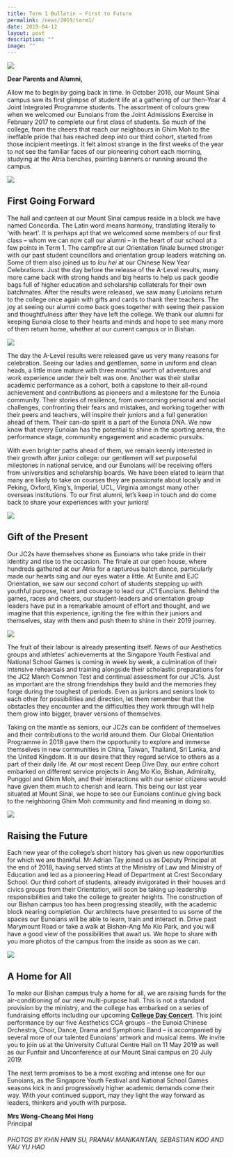 ```yaml
---
title: Term 1 Bulletin – First to Future
permalink: /news/2019/term1/
date: 2019-04-12
layout: post
description: ""
image: ""
---
```



![](/images/2019Bulletin_Banner.jpg)

**Dear Parents and Alumni,**

Allow me to begin by going back in time. In October 2016, our Mount Sinai campus saw its first glimpse of student life at a gathering of our then-Year 4 Joint Integrated Programme students. The assortment of colours grew when we welcomed our Eunoians from the Joint Admissions Exercise in February 2017 to complete our first class of students. So much of the college, from the cheers that reach our neighbours in Ghim Moh to the ineffable pride that has reached deep into our third cohort, started from those incipient meetings. It felt almost strange in the first weeks of the year to _not_ see the familiar faces of our pioneering cohort each morning, studying at the Atria benches, painting banners or running around the campus.

![](/images/2019Bulletin_1.jpg)

## First Going Forward

The hall and canteen at our Mount Sinai campus reside in a block we have named Concordia. The Latin word means harmony, translating literally to ‘with heart’. It is perhaps apt that we welcomed some members of our first class – whom we can now call our alumni – in the heart of our school at a few points in Term 1. The campfire at our Orientation finale burned stronger with our past student councillors and orientation group leaders watching on. Some of them also joined us to _lou hei_ at our Chinese New Year Celebrations. Just the day before the release of the A-Level results, many more came back with strong hands and big hearts to help us pack goodie bags full of higher education and scholarship collaterals for their own batchmates. After the results were released, we saw many Eunoians return to the college once again with gifts and cards to thank their teachers. The joy at seeing our alumni come back goes together with seeing their passion and thoughtfulness after they have left the college. We thank our alumni for keeping Eunoia close to their hearts and minds and hope to see many more of them return home, whether at our current campus or in Bishan.

![](/images/2019Bulletin_5.jpg)

The day the A-Level results were released gave us very many reasons for celebration. Seeing our ladies and gentlemen, some in uniform and clean heads, a little more mature with three months’ worth of adventures and work experience under their belt was one. Another was their stellar academic performance as a cohort, both a capstone to their all-round achievement and contributions as pioneers and a milestone for the Eunoia community. Their stories of resilience, from overcoming personal and social challenges, confronting their fears and mistakes, and working together with their peers and teachers, will inspire their juniors and a full generation ahead of them. Their can-do spirit is a part of the Eunoia DNA. We now know that every Eunoian has the potential to shine in the sporting arena, the performance stage, community engagement and academic pursuits.

With even brighter paths ahead of them, we remain keenly interested in their growth after junior college: our gentlemen will set purposeful milestones in national service, and our Eunoians will be receiving offers from universities and scholarship boards. We have been elated to learn that many are likely to take on courses they are passionate about locally and in Peking, Oxford, King’s, Imperial, UCL, Virginia amongst many other overseas institutions. To our first alumni, let’s keep in touch and do come back to share your experiences with your juniors!

![](/images/2019Bulletin_2.jpg)

## Gift of the Present

Our JC2s have themselves shone as Eunoians who take pride in their identity and rise to the occasion. The finale at our open house, where hundreds gathered at our Atria for a rapturous batch dance, particularly made our hearts sing and our eyes water a little. At Eunite and EJC Orientation, we saw our second cohort of students stepping up with youthful purpose, heart and courage to lead our JC1 Eunoians. Behind the games, races and cheers, our student-leaders and orientation group leaders have put in a remarkable amount of effort and thought, and we imagine that this experience, igniting the fire within their juniors and themselves, stay with them and push them to shine in their 2019 journey.

![](/images/2019Bulletin_4.jpg)

The fruit of their labour is already presenting itself. News of our Aesthetics groups and athletes’ achievements at the Singapore Youth Festival and National School Games is coming in week by week, a culmination of their intensive rehearsals and training alongside their scholastic preparations for the JC2 March Common Test and continual assessment for our JC1s. Just as important are the strong friendships they build and the memories they forge during the toughest of periods. Even as juniors and seniors look to each other for possibilities and direction, let them remember that the obstacles they encounter and the difficulties they work through will help them grow into bigger, braver versions of themselves.

Taking on the mantle as seniors, our JC2s can be confident of themselves and their contributions to the world around them. Our Global Orientation Programme in 2018 gave them the opportunity to explore and immerse themselves in new communities in China, Taiwan, Thailand, Sri Lanka, and the United Kingdom. It is our desire that they regard service to others as a part of their daily life. At our most recent Deep Dive Day, our entire cohort embarked on different service projects in Ang Mo Kio, Bishan, Admiralty, Punggol and Ghim Moh, and their interactions with our senior citizens would have given them much to cherish and learn. This being our last year situated at Mount Sinai, we hope to see our Eunoians continue giving back to the neighboring Ghim Moh community and find meaning in doing so.

![](/images/2019Bulletin_3.jpg) 

## Raising the Future

Each new year of the college’s short history has given us new opportunities for which we are thankful. Mr Adrian Tay joined us as Deputy Principal at the end of 2018, having served stints at the Ministry of Law and Ministry of Education and led as a pioneering Head of Department at Crest Secondary School. Our third cohort of students, already invigorated in their houses and civics groups from their Orientation, will soon be taking up leadership responsibilities and take the college to greater heights. The construction of our Bishan campus too has been progressing steadily, with the academic block nearing completion. Our architects have presented to us some of the spaces our Eunoians will be able to learn, train and interact in. Drive past Marymount Road or take a walk at Bishan-Ang Mo Kio Park, and you will have a good view of the possibilities that await us. We hope to share with you more photos of the campus from the inside as soon as we can.

![](/images/2019Bulletin_6.jpg)

## A Home for All

To make our Bishan campus truly a home for all, we are raising funds for the air-conditioning of our new multi-purpose hall. This is not a standard provision by the ministry, and the college has embarked on a series of fundraising efforts including our upcoming [**College Day Concert**](https://eunoiajc.moe.edu.sg/ltw19/). This joint performance by our five Aesthetics CCA groups – the Eunoia Chinese Orchestra, Choir, Dance, Drama and Symphonic Band – is accompanied by several more of our talented Eunoians’ artwork and musical items. We invite you to join us at the University Cultural Centre Hall on 11 May 2019 as well as our Funfair and Unconference at our Mount Sinai campus on 20 July 2019.

The next term promises to be a most exciting and intense one for our Eunoians, as the Singapore Youth Festival and National School Games seasons kick in and progressively higher academic demands come their way. With your continued support, may they light the way forward as leaders, thinkers and youth with purpose.

**Mrs Wong-Cheang Mei Heng**  
Principal

###### PHOTOS BY KHIN HNIN SU, PRANAV MANIKANTAN, SEBASTIAN KOO AND YAU YU HAO